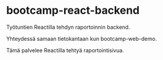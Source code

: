 # bootcamp-react-backend
Työtuntien Reactilla tehdyn raportoinnin backend.

Yhteydessä samaan tietokantaan kun bootcamp-web-demo.

Tämä palvelee Reactilla tehtyä raportointisivua.

